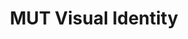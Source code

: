 ---
publishDate: 2024-01-01T00:00:00Z
title: 'MUT Visual Identity'
excerpt: Visual Identity designed for inter-university sports' tournament.
category: gfx
image: ~/assets/images/gfx/MUT_cover.png
tags:
  - visual-identity
  - graphic-design
  - brand-identity
url: https://www.behance.net/gallery/186424917/MUT-Visual-Identity
urlIcon: tabler:brand-behance
buttonText: Check out the project
---
